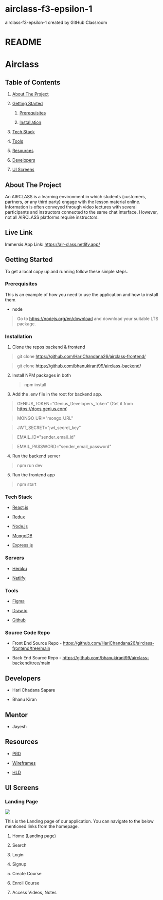 # airclass-f3-epsilon-1
airclass-f3-epsilon-1 created by GitHub Classroom

# README

# **Airclass**

## **Table of Contents**

1.  [About The Project](#about-the-project)

2.  [Getting Started](#getting-started)

    1.  [Prerequisites](#Prerequisites)

    2.  [Installation](#installation)

3.  [Tech Stack](#tech-stack)

4.  [Tools](#tools)

5.  [Resources](#resources)

6.  [Developers](#developers)

7.  [UI Screens](#ui-screens)

## **About The Project**

An AIRCLASS is a learning environment in which students (customers, partners, or any third party) engage with the lesson material online. Information is often conveyed through video lectures with several participants and instructors connected to the same chat interface. However, not all AIRCLASS platforms require instructors. 

## **Live Link**

Immersis App Link:
<https://air-class.netlify.app/>

## **Getting Started**

To get a local copy up and running follow these simple steps.

### **Prerequisites**

This is an example of how you need to use the application
and how to install them.

-   node

> Go to https://nodejs.org/en/download and download your suitable LTS package.

### **Installation**

1.  Clone the repos backend & frontend

> git clone https://github.com/HariChandana26/airclass-frontend/

> git clone https://github.com/bhanukirant99/airclass-backend/

2.  Install NPM packages in both

    > npm install

3.  Add the .env file in the root for backend app.

> GENIUS_TOKEN="Genius_Developers_Token" (Get it from https://docs.genius.com)

> MONGO_URI="mongo_URL"

> JWT_SECRET="jwt_secret_key"

> EMAIL_ID="sender_email_id"

> EMAIL_PASSWORD="sender_email_password"

4.  Run the backend server

> npm run dev

5.  Run the frontend app

> npm start

### **Tech Stack**

-   [React.js](https://reactjs.org/)

-   [Redux](https://redux.js.org/)

-   [Node.js](https://nodejs.org/en/)

-   [MongoDB](https://www.mongodb.com/)

-   [Express.js](https://expressjs.com/)


### **Servers**

-   [Heroku](http://heroku.com/)

-   [Netlify](https://www.netlify.com/)

### **Tools**

-   [Figma](https://figma.com/)

-   [Draw.io](https://app.diagrams.net/)

-   [Github](https://github.com/)

### **Source Code Repo**

-   Front End Source Repo -
    <https://github.com/HariChandana26/airclass-frontend/tree/main>

-   Back End Source Repo -
    <https://github.com/bhanukirant99/airclass-backend/tree/main>

## **Developers**

-   Hari Chadana Sapare

-   Bhanu Kiran

## **Mentor**

-   Jayesh

## **Resources**

-   [PRD](https://docs.google.com/document/d/1h59beyJ2lIIWBvVc5bhbEKLaX9O8CgezDVwhfko7DcA)

-   [Wireframes](https://www.figma.com/file/XF4cMLkW5ADXi6g8DmEtbh/air-class)

-   [HLD](https://elated-saha-243b5f.netlify.app/cc9b35d2394db9ad7f95f56e7a689f75.png)

## **UI Screens**

### Landing Page

![](https://elated-saha-243b5f.netlify.app/83bdd145153227b59c4af4a0ba7f218e.png)

This is the Landing page of our application. You can navigate to the
below mentioned links from the homepage.

1. Home (Landing page)

2. Search

3. Login

4. Signup

5. Create Course

6. Enroll Course

7. Access Videos, Notes

